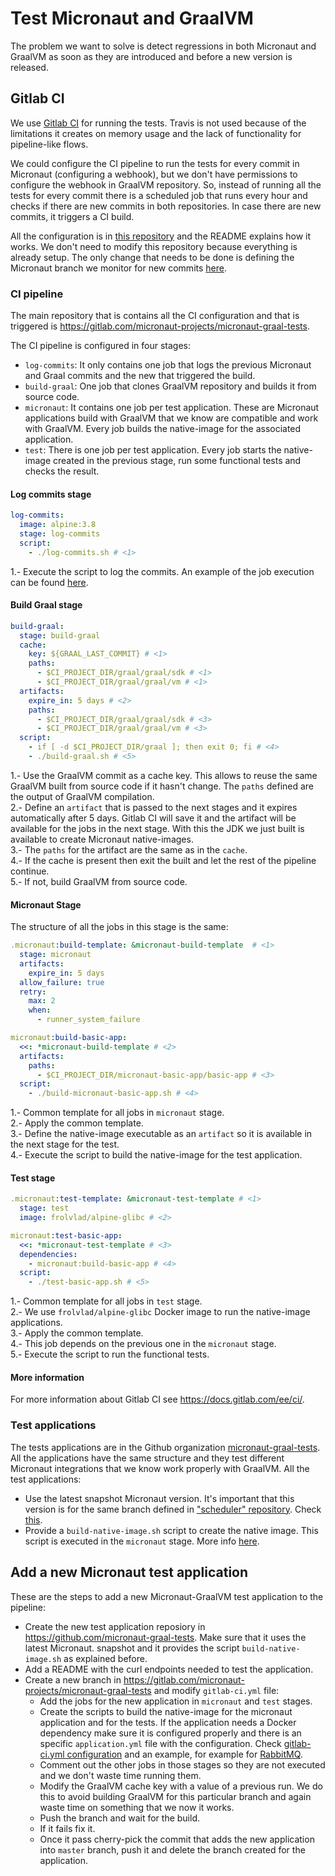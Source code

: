 # Test Micronaut and GraalVM

The problem we want to solve is detect regressions in both Micronaut and GraalVM as soon as they are introduced and 
before a new version is released.

## Gitlab CI

We use [Gitlab CI](https://about.gitlab.com/product/continuous-integration/) for running the tests. Travis is not used because of the limitations it creates on memory usage and the lack of functionality for pipeline-like flows.

We could configure the CI pipeline to run the tests for every commit in Micronaut (configuring a webhook), but we don't
have permissions to configure the webhook in GraalVM repository. So, instead of running all the tests for every commit
there is a scheduled job that runs every hour and checks if there are new commits in both repositories. In case there
are new commits, it triggers a CI build.

All the configuration is in [this repository](https://gitlab.com/micronaut-projects/micronaut-graal-tests-scheduler) and
the README explains how it works. We don't need to modify this repository because everything is already setup. The only
change that needs to be done is defining the Micronaut branch we monitor for new commits
[here](https://gitlab.com/micronaut-projects/micronaut-graal-tests-scheduler/blob/master/should-trigger-the-build.sh#L3).

### CI pipeline

The main repository that is contains all the CI configuration and that is triggered is https://gitlab.com/micronaut-projects/micronaut-graal-tests.

The CI pipeline is configured in four stages:

- `log-commits`: It only contains one job that logs the previous Micronaut and Graal commits and the new that triggered
the build.
- `build-graal`: One job that clones GraalVM repository and builds it from source code. 
- `micronaut`: It contains one job per test application. These are Micronaut applications build with GraalVM that we
know are compatible and work with GraalVM. Every job builds the native-image for the associated application.
- `test`: There is one job per test application. Every job starts the native-image created in the previous stage, run
some functional tests and checks the result.

#### Log commits stage

```yaml
log-commits:
  image: alpine:3.8
  stage: log-commits
  script:
    - ./log-commits.sh # <1>
```
1.- Execute the script to log the commits. An example of the job execution can be found
[here](https://gitlab.com/micronaut-projects/micronaut-graal-tests/-/jobs/353511757).

#### Build Graal stage

```yaml
build-graal:
  stage: build-graal
  cache:
    key: ${GRAAL_LAST_COMMIT} # <1>
    paths:
      - $CI_PROJECT_DIR/graal/graal/sdk # <1>
      - $CI_PROJECT_DIR/graal/graal/vm # <1>
  artifacts:
    expire_in: 5 days # <2>
    paths:
      - $CI_PROJECT_DIR/graal/graal/sdk # <3>
      - $CI_PROJECT_DIR/graal/graal/vm # <3>
  script:
    - if [ -d $CI_PROJECT_DIR/graal ]; then exit 0; fi # <4>
    - ./build-graal.sh # <5>
```
1.- Use the GraalVM commit as a cache key. This allows to reuse the same GraalVM built from source code if it hasn't
change. The `paths` defined are the output of GraalVM compilation.   
2.- Define an `artifact` that is passed to the next stages and it expires automatically after 5 days. Gitlab CI will
save it and the artifact will be available for the jobs in the next stage. With this the JDK we just built is available
to create Micronaut native-images.  
3.- The `paths` for the artifact are the same as in the `cache`.  
4.- If the cache is present then exit the built and let the rest of the pipeline continue.  
5.- If not, build GraalVM from source code.  


#### Micronaut Stage

The structure of all the jobs in this stage is the same:

```yaml
.micronaut:build-template: &micronaut-build-template  # <1>
  stage: micronaut
  artifacts:
    expire_in: 5 days
  allow_failure: true
  retry:
    max: 2
    when:
      - runner_system_failure

micronaut:build-basic-app:
  <<: *micronaut-build-template # <2>
  artifacts:
    paths:
      - $CI_PROJECT_DIR/micronaut-basic-app/basic-app # <3>
  script:
    - ./build-micronaut-basic-app.sh # <4>
```
1.- Common template for all jobs in `micronaut` stage.   
2.- Apply the common template.  
3.- Define the native-image executable as an `artifact` so it is available in the next stage for the test.  
4.- Execute the script to build the native-image for the test application.

#### Test stage

```yaml
.micronaut:test-template: &micronaut-test-template # <1>
  stage: test
  image: frolvlad/alpine-glibc # <2>

micronaut:test-basic-app:
  <<: *micronaut-test-template # <3>
  dependencies:
    - micronaut:build-basic-app # <4>
  script:
    - ./test-basic-app.sh # <5>
```
1.- Common template for all jobs in `test` stage.  
2.- We use `frolvlad/alpine-glibc` Docker image to run the native-image applications.  
3.- Apply the common template.  
4.- This job depends on the previous one in the `micronaut` stage.  
5.- Execute the script to run the functional tests.

#### More information

For more information about Gitlab CI see https://docs.gitlab.com/ee/ci/.


### Test applications

The tests applications are in the Github organization [micronaut-graal-tests](https://github.com/micronaut-graal-tests).
All the applications have the same structure and they test different Micronaut integrations that we know work properly
with GraalVM.
All the test applications:
- Use the latest snapshot Micronaut version. It's important that this version is for the same branch defined in
["scheduler" repository](https://gitlab.com/micronaut-projects/micronaut-graal-tests-scheduler/blob/master/should-trigger-the-build.sh#L3).
Check [this](https://github.com/micronaut-graal-tests/micronaut-basic-app/blob/master/gradle.properties#L1).
- Provide a `build-native-image.sh` script to create the native image. This script is executed in the `micronaut` stage.
More info [here](https://github.com/micronaut-graal-tests/micronaut-basic-app/blob/master/build-native-image.sh).


## Add a new Micronaut test application

These are the steps to add a new Micronaut-GraalVM test application to the pipeline:

- Create the new test application reposiory in https://github.com/micronaut-graal-tests. Make sure that it uses the
latest Micronaut.
snapshot and it provides the script `build-native-image.sh` as explained before.
- Add a README with the curl endpoints needed to test the application.
- Create a new branch in https://gitlab.com/micronaut-projects/micronaut-graal-tests and modify `gitlab-ci.yml` file:
    - Add the jobs for the new application in `micronaut` and `test` stages.
    - Create the scripts to build the native-image for the micronaut application and for the tests. If the application
    needs a Docker dependency make sure it is configured properly and there is an specific `application.yml` file with
    the configuration. Check [gitlab-ci.yml configuration](https://gitlab.com/micronaut-projects/micronaut-graal-tests/blob/198e827338a99a06bf89ce06bafdcf72183b9663/.gitlab-ci.yml#L230-232)
    and an example, for example for [RabbitMQ](https://gitlab.com/micronaut-projects/micronaut-graal-tests/blob/198e827338a99a06bf89ce06bafdcf72183b9663/application-micronaut-rabbitmq-graal.yml).
    - Comment out the other jobs in those stages so they are not executed and we don't waste time running them.
    - Modify the GraalVM cache key with a value of a previous run. We do this to avoid building GraalVM for this
     particular branch and again waste time on something that we now it works.
    - Push the branch and wait for the build.
    - If it fails fix it.
    - Once it pass cherry-pick the commit that adds the new application into `master` branch, push it and delete the
    branch created for the application.
